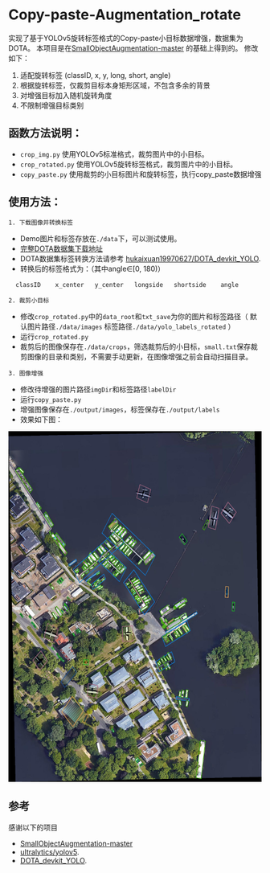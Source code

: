 # Copy-paste-Augmentation_rotate
实现了基于YOLOv5旋转标签格式的Copy-paste小目标数据增强，数据集为DOTA。
本项目是在[SmallObjectAugmentation-master](https://github.com/kangpeilun/SmallObjectAugmentation-master/tree/main/SmallObjectAugmentation-master)
的基础上得到的。
修改如下：  
1. 适配旋转标签 (classID, x, y, long, short, angle)
2. 根据旋转标签，仅裁剪目标本身矩形区域，不包含多余的背景
3. 对增强目标加入随机旋转角度
4. 不限制增强目标类别

## 函数方法说明：
* `crop_img.py` 使用YOLOv5标准格式，裁剪图片中的小目标。
* `crop_rotated.py`  使用YOLOv5旋转标签格式，裁剪图片中的小目标。
* `copy_paste.py` 使用裁剪的小目标图片和旋转标签，执行copy_paste数据增强

## 使用方法：
`1. 下载图像并转换标签 `
* Demo图片和标签存放在`./data`下，可以测试使用。
* [完整DOTA数据集下载地址](https://captain-whu.github.io/DOAI2019/dataset.html)
* DOTA数据集标签转换方法请参考 [hukaixuan19970627/DOTA_devkit_YOLO](https://github.com/hukaixuan19970627/DOTA_devkit_YOLO).
* 转换后的标签格式为：（其中angle∈[0, 180)）
```
  classID    x_center   y_center   longside   shortside    angle    
```

`2. 裁剪小目标`
* 修改`crop_rotated.py`中的`data_root`和`txt_save`为你的图片和标签路径（
  默认图片路径`./data/images` 标签路径`./data/yolo_labels_rotated` ） 
* 运行`crop_rotated.py`
* 裁剪后的图像保存在`./data/crops`，筛选裁剪后的小目标，`small.txt`保存裁剪图像的目录和类别，不需要手动更新，在图像增强之前会自动扫描目录。


`3. 图像增强` 
* 修改待增强的图片路径`imgDir`和标签路径`labelDir`
* 运行`copy_paste.py`
* 增强图像保存在`./output/images`，标签保存在`./output/labels`
* 效果如下图：

![detection_result_before_merge1](./output/images_labels/P0129_.png)

## 参考
感谢以下的项目
* [SmallObjectAugmentation-master](https://github.com/kangpeilun/SmallObjectAugmentation-master/tree/main/SmallObjectAugmentation-master)
* [ultralytics/yolov5](https://github.com/ultralytics/yolov5).
* [DOTA_devkit_YOLO](https://github.com/hukaixuan19970627/DOTA_devkit_YOLO).
